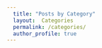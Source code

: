 ```yaml
---
  title: "Posts by Category"
  layout:  Categories
  permalink: /categories/
  author_profile: true
---
```

